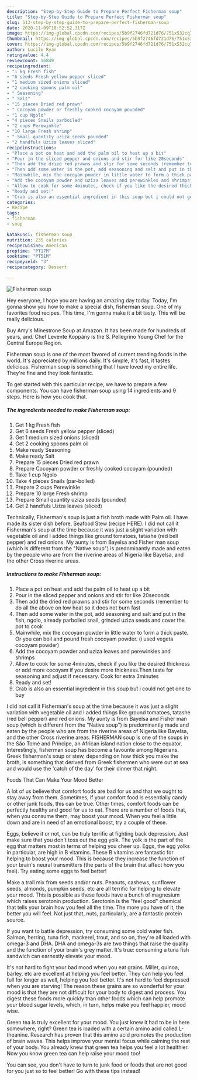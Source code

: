 ```yaml
---
description: "Step-by-Step Guide to Prepare Perfect Fisherman soup"
title: "Step-by-Step Guide to Prepare Perfect Fisherman soup"
slug: 513-step-by-step-guide-to-prepare-perfect-fisherman-soup
date: 2020-11-09T18:52:52.317Z
image: https://img-global.cpcdn.com/recipes/5b9f2746fd721d76/751x532cq70/fisherman-soup-recipe-main-photo.jpg
thumbnail: https://img-global.cpcdn.com/recipes/5b9f2746fd721d76/751x532cq70/fisherman-soup-recipe-main-photo.jpg
cover: https://img-global.cpcdn.com/recipes/5b9f2746fd721d76/751x532cq70/fisherman-soup-recipe-main-photo.jpg
author: Lucile Ryan
ratingvalue: 4.4
reviewcount: 16849
recipeingredient:
- "1 kg Fresh fish"
- "6 seeds Fresh yellow pepper sliced"
- "1 medium sized onions sliced"
- "2 cooking spoons palm oil"
- " Seasoning"
- " Salt"
- "15 pieces Dried red prawn"
- " Cocoyam powder or freshly cooked cocoyam pounded"
- "1 cup Ngolo"
- "4 pieces Snails parboiled"
- "2 cups Perewinkle"
- "10 large Fresh shrimp"
- " Small quantity uziza seeds pounded"
- "2 handfuls Uziza leaves sliced"
recipeinstructions:
- "Place a pot on heat and add the palm oil to heat up a bit"
- "Pour in the sliced pepper and onions and stir for like 20seconds"
- "Then add the dried red prawns and stir for some seconds (remember to do all the above on low heat so it does not burn fast"
- "Then add some water in the pot, add seasoning and salt and put in the fish, ngolo, already parboiled snail, grinded uziza seeds and cover the pot to cook"
- "Mainwhile, mix the cocoyam powder in little water to form a thick paste. Or you can boil and pound fresh cocoyam powder. (i used vegeta cocoyam powder)"
- "Add the cocoyam powder and uziza leaves and perewinkles and shrimps"
- "Allow to cook for some 4minutes, check if you like the desired thickness or add more cocoyam if you desire more thickness.Then taste for seasoning and adjust if necessary. Cook for extra 3minutes"
- "Ready and set!"
- "Crab is also an essential ingredient in this soup but i could not get one to buy"
categories:
- Recipe
tags:
- fisherman
- soup

katakunci: fisherman soup 
nutrition: 235 calories
recipecuisine: American
preptime: "PT17M"
cooktime: "PT51M"
recipeyield: "3"
recipecategory: Dessert

---
```



![Fisherman soup](https://img-global.cpcdn.com/recipes/5b9f2746fd721d76/751x532cq70/fisherman-soup-recipe-main-photo.jpg)

Hey everyone, I hope you are having an amazing day today. Today, I'm gonna show you how to make a special dish, fisherman soup. One of my favorites food recipes. This time, I'm gonna make it a bit tasty. This will be really delicious.

Buy Amy&#39;s Minestrone Soup at Amazon. It has been made for hundreds of years, and. Chef Levente Koppány is the S. Pellegrino Young Chef for the Central Europe Region.

Fisherman soup is one of the most favored of current trending foods in the world. It's appreciated by millions daily. It's simple, it's fast, it tastes delicious. Fisherman soup is something that I have loved my entire life. They're fine and they look fantastic.


To get started with this particular recipe, we have to prepare a few components. You can have fisherman soup using 14 ingredients and 9 steps. Here is how you cook that.

<!--inarticleads1-->

##### The ingredients needed to make Fisherman soup:

1. Get 1 kg Fresh fish
1. Get 6 seeds Fresh yellow pepper (sliced)
1. Get 1 medium sized onions (sliced)
1. Get 2 cooking spoons palm oil
1. Make ready  Seasoning
1. Make ready  Salt
1. Prepare 15 pieces Dried red prawn
1. Prepare  Cocoyam powder or freshly cooked cocoyam (pounded)
1. Take 1 cup Ngolo
1. Take 4 pieces Snails (par-boiled)
1. Prepare 2 cups Perewinkle
1. Prepare 10 large Fresh shrimp
1. Prepare  Small quantity uziza seeds (pounded)
1. Get 2 handfuls Uziza leaves (sliced)


Technically, Fisherman&#39;s soup is just a fish broth made with Palm oil. I have made its sister dish before, Seafood Stew (recipe HERE). I did not call it Fisherman&#39;s soup at the time because it was just a slight variation with vegetable oil and I added things like ground tomatoes, tatashe (red bell pepper) and red onions. My aunty is from Bayelsa and Fisher man soup (which is different from the &#34;Native soup&#34;) is predominantly made and eaten by the people who are from the riverine areas of Nigeria like Bayelsa, and the other Cross riverine areas. 

<!--inarticleads2-->

##### Instructions to make Fisherman soup:

1. Place a pot on heat and add the palm oil to heat up a bit
1. Pour in the sliced pepper and onions and stir for like 20seconds
1. Then add the dried red prawns and stir for some seconds (remember to do all the above on low heat so it does not burn fast
1. Then add some water in the pot, add seasoning and salt and put in the fish, ngolo, already parboiled snail, grinded uziza seeds and cover the pot to cook
1. Mainwhile, mix the cocoyam powder in little water to form a thick paste. Or you can boil and pound fresh cocoyam powder. (i used vegeta cocoyam powder)
1. Add the cocoyam powder and uziza leaves and perewinkles and shrimps
1. Allow to cook for some 4minutes, check if you like the desired thickness or add more cocoyam if you desire more thickness.Then taste for seasoning and adjust if necessary. Cook for extra 3minutes
1. Ready and set!
1. Crab is also an essential ingredient in this soup but i could not get one to buy


I did not call it Fisherman&#39;s soup at the time because it was just a slight variation with vegetable oil and I added things like ground tomatoes, tatashe (red bell pepper) and red onions. My aunty is from Bayelsa and Fisher man soup (which is different from the &#34;Native soup&#34;) is predominantly made and eaten by the people who are from the riverine areas of Nigeria like Bayelsa, and the other Cross riverine areas. FISHERMAN soup is one of the soups in the São Tomé and Príncipe, an African island nation close to the equator. Interestingly, fisherman soup has become a favourite among Nigerians. Greek fisherman&#39;s soup or stew, depending on how thick you make the broth, is something that derived from Greek fishermen who were out at sea and would use the &#39;catch of the day&#39; for their dinner that night. 

Foods That Can Make Your Mood Better


A lot of us believe that comfort foods are bad for us and that we ought to stay away from them. Sometimes, if your comfort food is essentially candy or other junk foods, this can be true. Other times, comfort foods can be perfectly healthy and good for us to eat. There are a number of foods that, when you consume them, may boost your mood. When you feel a little down and are in need of an emotional boost, try a couple of these.

Eggs, believe it or not, can be truly terrific at fighting back depression. Just make sure that you don't toss out the egg yolk. The yolk is the part of the egg that matters most in terms of helping you cheer up. Eggs, the egg yolks in particular, are high in B vitamins. These B vitamins are fantastic for helping to boost your mood. This is because they increase the function of your brain's neural transmitters (the parts of the brain that affect how you feel). Try eating some eggs to feel better!

Make a trail mix from seeds and/or nuts. Peanuts, cashews, sunflower seeds, almonds, pumpkin seeds, etc are all terrific for helping to elevate your mood. This is possible as these foods have a bunch of magnesium which raises serotonin production. Serotonin is the "feel good" chemical that tells your brain how you feel all the time. The more you have of it, the better you will feel. Not just that, nuts, particularly, are a fantastic protein source.

If you want to battle depression, try consuming some cold water fish. Salmon, herring, tuna fish, mackerel, trout, and so on, they're all loaded with omega-3 and DHA. DHA and omega-3s are two things that raise the quality and the function of your brain's grey matter. It's true: consuming a tuna fish sandwich can earnestly elevate your mood. 

It's not hard to fight your bad mood when you eat grains. Millet, quinoa, barley, etc are excellent at helping you feel better. They can help you feel full for longer as well, helping you feel better. It's not hard to feel depressed when you are starving! The reason these grains are so wonderful for your mood is that they are not difficult for your body to digest and process. You digest these foods more quickly than other foods which can help promote your blood sugar levels, which, in turn, helps make you feel happier, mood wise.

Green tea is truly excellent for your mood. You just knew it had to be in here somewhere, right? Green tea is loaded with a certain amino acid called L-theanine. Research has proven that this amino acid promotes the production of brain waves. This helps improve your mental focus while calming the rest of your body. You already knew that green tea helps you feel a lot healthier. Now you know green tea can help raise your mood too!

You can see, you don't have to turn to junk food or foods that are not good for you just so to feel better! Go  with  these tips  instead!

